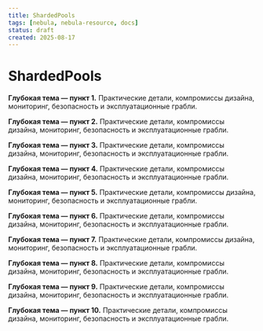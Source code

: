 ```yaml
---
title: ShardedPools
tags: [nebula, nebula-resource, docs]
status: draft
created: 2025-08-17
---
```


# ShardedPools

**Глубокая тема — пункт 1.** Практические детали, компромиссы дизайна, мониторинг, безопасность и эксплуатационные грабли.

**Глубокая тема — пункт 2.** Практические детали, компромиссы дизайна, мониторинг, безопасность и эксплуатационные грабли.

**Глубокая тема — пункт 3.** Практические детали, компромиссы дизайна, мониторинг, безопасность и эксплуатационные грабли.

**Глубокая тема — пункт 4.** Практические детали, компромиссы дизайна, мониторинг, безопасность и эксплуатационные грабли.

**Глубокая тема — пункт 5.** Практические детали, компромиссы дизайна, мониторинг, безопасность и эксплуатационные грабли.

**Глубокая тема — пункт 6.** Практические детали, компромиссы дизайна, мониторинг, безопасность и эксплуатационные грабли.

**Глубокая тема — пункт 7.** Практические детали, компромиссы дизайна, мониторинг, безопасность и эксплуатационные грабли.

**Глубокая тема — пункт 8.** Практические детали, компромиссы дизайна, мониторинг, безопасность и эксплуатационные грабли.

**Глубокая тема — пункт 9.** Практические детали, компромиссы дизайна, мониторинг, безопасность и эксплуатационные грабли.

**Глубокая тема — пункт 10.** Практические детали, компромиссы дизайна, мониторинг, безопасность и эксплуатационные грабли.
